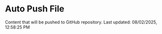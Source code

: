 # Auto Push File

Content that will be pushed to GitHub repository.
Last updated: 08/02/2025, 12:58:25 PM